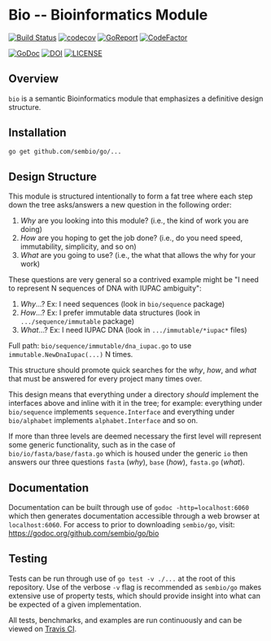 # Bio -- Bioinformatics Module

<!-- Dynamic badges -->
[![Build Status](https://travis-ci.org/sembio/go.svg?branch=master)](https://travis-ci.org/sembio/go)
[![codecov](https://codecov.io/gh/sembio/go/branch/master/graph/badge.svg)](https://codecov.io/gh/sembio/go)
[![GoReport](https://goreportcard.com/badge/github.com/sembio/go)](https://goreportcard.com/report/github.com/sembio/go)
[![CodeFactor](https://www.codefactor.io/repository/github/sembio/go/badge)](https://www.codefactor.io/repository/github/sembio/go)

<!-- Static badges -->
[![GoDoc](https://godoc.org/github.com/sembio/go?status.svg)](https://godoc.org/github.com/sembio/go)
[![DOI](https://zenodo.org/badge/180650332.svg)](https://zenodo.org/badge/latestdoi/180650332)
[![LICENSE](https://img.shields.io/github/license/sembio/go)](LICENSE)

## Overview

`bio` is a semantic Bioinformatics module that emphasizes a definitive design structure.

## Installation

```bash
go get github.com/sembio/go/...
```

## Design Structure

This module is structured intentionally to form a fat tree where each step down the tree asks/answers a new question in the following order:

1. _Why_ are you looking into this module? (i.e., the kind of work you are doing)
2. _How_ are you hoping to get the job done? (i.e., do you need speed, immutability, simplicity, and so on)
3. _What_ are you going to use? (i.e., the what that allows the why for your work)

These questions are very general so a contrived example might be "I need to represent N sequences of DNA with IUPAC ambiguity":

1. _Why_...? Ex: I need sequences (look in `bio/sequence` package)
2. _How_...? Ex: I prefer immutable data structures (look in `.../sequence/immutable` package)
3. _What_...? Ex: I need IUPAC DNA (look in `.../immutable/*iupac*` files)

Full path: `bio/sequence/immutable/dna_iupac.go` to use `immutable.NewDnaIupac(...)` N times.

This structure should promote quick searches for the _why_, _how_, and _what_ that must be answered for every project many times over.

This design means that everything under a directory _should_ implement the interfaces above and inline with it in the tree; for example: everything under `bio/sequence` implements `sequence.Interface` and everything under `bio/alphabet` implements `alphabet.Interface` and so on.

If more than three levels are deemed necessary the first level will represent some generic functionality, such as in the case of `bio/io/fasta/base/fasta.go` which is housed under the generic `io` then answers our three questions `fasta` (_why_), `base` (_how_), `fasta.go` (_what_).

## Documentation

Documentation can be built through use of `godoc -http=localhost:6060` which then generates documentation accessible through a web browser at `localhost:6060`. For access to  prior to downloading `sembio/go`, visit: <https://godoc.org/github.com/sembio/go/bio>

## Testing

Tests can be run through use of `go test -v ./...` at the root of this repository. Use of the verbose `-v` flag is recommended as `sembio/go` makes extensive use of property tests, which should provide insight into what can be expected of a given implementation.

All tests, benchmarks, and examples are run continuously and can be viewed on [Travis CI](https://travis-ci.org/sembio/go).
